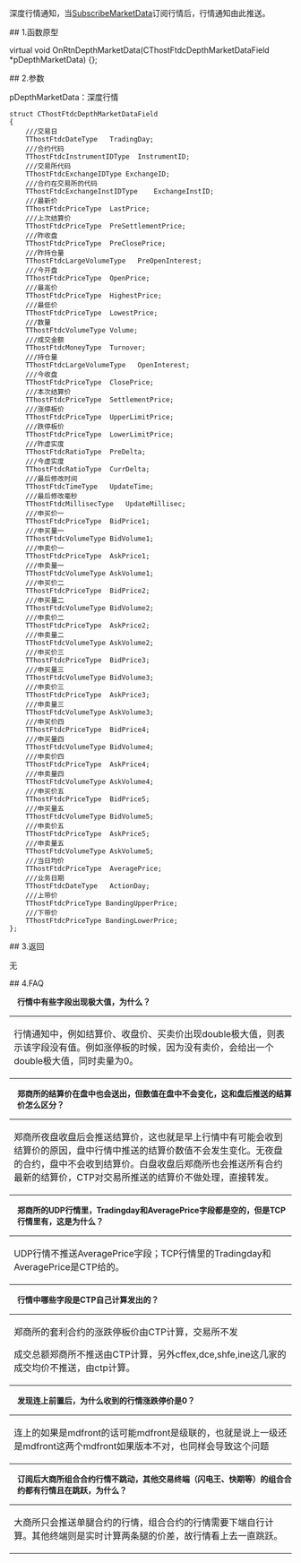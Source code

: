 <p>深度行情通知，当<a href="../../CTHOSTFTDCMDAPI/SUBSCRIBEMARKETDATA/">SubscribeMarketData</a>订阅行情后，行情通知由此推送。</p>
<span class="anchor" id="43decf1c-e42c-4ab3-9404-790d745a2c2d"></span>
## 1.函数原型
<p>virtual void OnRtnDepthMarketData(CThostFtdcDepthMarketDataField *pDepthMarketData) {};</p>
<span class="anchor" id="6e22b231-5265-4405-8a90-22c1c7c4f786"></span>
## 2.参数
<p>pDepthMarketData：深度行情</p>
<pre><code>struct CThostFtdcDepthMarketDataField
{
    ///交易日
    TThostFtdcDateType   TradingDay;
    ///合约代码
    TThostFtdcInstrumentIDType  InstrumentID;
    ///交易所代码
    TThostFtdcExchangeIDType ExchangeID;
    ///合约在交易所的代码
    TThostFtdcExchangeInstIDType    ExchangeInstID;
    ///最新价
    TThostFtdcPriceType  LastPrice;
    ///上次结算价
    TThostFtdcPriceType  PreSettlementPrice;
    ///昨收盘
    TThostFtdcPriceType  PreClosePrice;
    ///昨持仓量
    TThostFtdcLargeVolumeType   PreOpenInterest;
    ///今开盘
    TThostFtdcPriceType  OpenPrice;
    ///最高价
    TThostFtdcPriceType  HighestPrice;
    ///最低价
    TThostFtdcPriceType  LowestPrice;
    ///数量
    TThostFtdcVolumeType Volume;
    ///成交金额
    TThostFtdcMoneyType  Turnover;
    ///持仓量
    TThostFtdcLargeVolumeType   OpenInterest;
    ///今收盘
    TThostFtdcPriceType  ClosePrice;
    ///本次结算价
    TThostFtdcPriceType  SettlementPrice;
    ///涨停板价
    TThostFtdcPriceType  UpperLimitPrice;
    ///跌停板价
    TThostFtdcPriceType  LowerLimitPrice;
    ///昨虚实度
    TThostFtdcRatioType  PreDelta;
    ///今虚实度
    TThostFtdcRatioType  CurrDelta;
    ///最后修改时间
    TThostFtdcTimeType   UpdateTime;
    ///最后修改毫秒
    TThostFtdcMillisecType   UpdateMillisec;
    ///申买价一
    TThostFtdcPriceType  BidPrice1;
    ///申买量一
    TThostFtdcVolumeType BidVolume1;
    ///申卖价一
    TThostFtdcPriceType  AskPrice1;
    ///申卖量一
    TThostFtdcVolumeType AskVolume1;
    ///申买价二
    TThostFtdcPriceType  BidPrice2;
    ///申买量二
    TThostFtdcVolumeType BidVolume2;
    ///申卖价二
    TThostFtdcPriceType  AskPrice2;
    ///申卖量二
    TThostFtdcVolumeType AskVolume2;
    ///申买价三
    TThostFtdcPriceType  BidPrice3;
    ///申买量三
    TThostFtdcVolumeType BidVolume3;
    ///申卖价三
    TThostFtdcPriceType  AskPrice3;
    ///申卖量三
    TThostFtdcVolumeType AskVolume3;
    ///申买价四
    TThostFtdcPriceType  BidPrice4;
    ///申买量四
    TThostFtdcVolumeType BidVolume4;
    ///申卖价四
    TThostFtdcPriceType  AskPrice4;
    ///申卖量四
    TThostFtdcVolumeType AskVolume4;
    ///申买价五
    TThostFtdcPriceType  BidPrice5;
    ///申买量五
    TThostFtdcVolumeType BidVolume5;
    ///申卖价五
    TThostFtdcPriceType  AskPrice5;
    ///申卖量五
    TThostFtdcVolumeType AskVolume5;
    ///当日均价
    TThostFtdcPriceType  AveragePrice;
    ///业务日期
    TThostFtdcDateType   ActionDay;
    ///上带价
    TThostFtdcPriceType BandingUpperPrice;
    ///下带价
    TThostFtdcPriceType BandingLowerPrice;
};
</code></pre>
<span class="anchor" id="ee49e65b-f9df-4074-9240-ce182db15f72"></span>
## 3.返回
<p>无</p>
<span class="anchor" id="7469cd5c-4a25-4982-a469-bbdac8ae272f"></span>
## 4.FAQ
<p><div class="region_i"><p class="region_header" id="region_header_1" style="padding-left: 1em;font-weight : bold;text-indent: 0px;text-align: left;">行情中有些字段出现极大值，为什么？</p><div class="region_panel" id="region_panel_1" style="display:block;"><table><tr><td>
<p>行情通知中，例如结算价、收盘价、买卖价出现double极大值，则表示该字段没有值。例如涨停板的时候，因为没有卖价，会给出一个double极大值，同时卖量为0。</p>
</td></tr></table>
</div><p class="region_tail" id="region_tail_1" style="border-top-color:transparent;border-bottom-width:0;"></p></div></p>
<p><div class="region_i"><p class="region_header" id="region_header_2" style="padding-left: 1em;font-weight : bold;text-indent: 0px;text-align: left;">郑商所的结算价在盘中也会送出，但数值在盘中不会变化，这和盘后推送的结算价怎么区分？</p><div class="region_panel" id="region_panel_2" style="display:block;"><table><tr><td>
<p>郑商所夜盘收盘后会推送结算价，这也就是早上行情中有可能会收到结算价的原因，盘中行情中推送的结算价数值不会发生变化。无夜盘的合约，盘中不会收到结算价。白盘收盘后郑商所也会推送所有合约最新的结算价，CTP对交易所推送的结算价不做处理，直接转发。</p>
</td></tr></table>
</div><p class="region_tail" id="region_tail_2" style="border-top-color:transparent;border-bottom-width:0;"></p></div></p>
<p><div class="region_i"><p class="region_header" id="region_header_3" style="padding-left: 1em;font-weight : bold;text-indent: 0px;text-align: left;">郑商所的UDP行情里，Tradingday和AveragePrice字段都是空的，但是TCP行情里有，这是为什么？</p><div class="region_panel" id="region_panel_3" style="display:block;"><table><tr><td>
<p>UDP行情不推送AveragePrice字段；TCP行情里的Tradingday和AveragePrice是CTP给的。</p>
</td></tr></table>
</div><p class="region_tail" id="region_tail_3" style="border-top-color:transparent;border-bottom-width:0;"></p></div></p>
<p><div class="region_i"><p class="region_header" id="region_header_4" style="padding-left: 1em;font-weight : bold;text-indent: 0px;text-align: left;">行情中哪些字段是CTP自己计算发出的？</p><div class="region_panel" id="region_panel_4" style="display:block;"><table><tr><td>
<p>郑商所的套利合约的涨跌停板价由CTP计算，交易所不发</p>
<p>成交总额郑商所不推送由CTP计算，另外cffex,dce,shfe,ine这几家的成交均价不推送，由ctp计算。</p>
</td></tr></table>
</div><p class="region_tail" id="region_tail_4" style="border-top-color:transparent;border-bottom-width:0;"></p></div></p>
<p><div class="region_i"><p class="region_header" id="region_header_5" style="padding-left: 1em;font-weight : bold;text-indent: 0px;text-align: left;">发现连上前置后，为什么收到的行情涨跌停价是0？</p><div class="region_panel" id="region_panel_5" style="display:block;"><table><tr><td>
<p>连上的如果是mdfront的话可能mdfront是级联的，也就是说上一级还是mdfront这两个mdfront如果版本不对，也同样会导致这个问题</p>
</td></tr></table>
</div><p class="region_tail" id="region_tail_5" style="border-top-color:transparent;border-bottom-width:0;"></p></div></p>
<p><div class="region_i"><p class="region_header" id="region_header_6" style="padding-left: 1em;font-weight : bold;text-indent: 0px;text-align: left;">订阅后大商所组合合约行情不跳动，其他交易终端（闪电王、快期等）的组合合约都有行情且在跳跃，为什么？</p><div class="region_panel" id="region_panel_6" style="display:block;"><table><tr><td>
<p>大商所只会推送单腿合约的行情，组合合约的行情需要下端自行计算。其他终端则是实时计算两条腿的价差，故行情看上去一直跳跃。</p>
</td></tr></table>
</div><p class="region_tail" id="region_tail_6" style="border-top-color:transparent;border-bottom-width:0;"></p></div></p>
